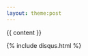 ```yaml
---
layout: theme:post
---
```


{{ content }}

<footer class='entry-footer' role='contentinfo'> 
	{% include disqus.html %}
</footer>
